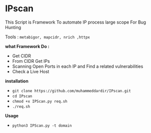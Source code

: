 # IPscan
This Script is Framework To automate IP process large scope For Bug Hunting

Tools : `metabigor, mapcidr, nrich ,httpx`

**what Framework Do :**
- Get CIDR
- From CIDR Get IPs
- Scanning Open Ports in each IP and Find a related vulnerabilities
- Check a Live Host

**installation**
- `git clone https://github.com/muhammeddardir/IPscan.git`
- `cd IPscan` 
- `chmod +x IPScan.py req.sh`
- `./req.sh`

**Usage**
- `python3 IPScan.py -t domain`
